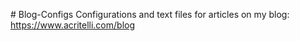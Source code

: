 #   B l o g - C o n f i g s  
 Configurations and text files for articles on my blog: https://www.acritelli.com/blog

